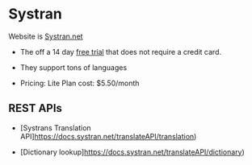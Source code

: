 # Systran

Website is  [Systran.net](https://www.systran.net/en/translate/)

- The off a 14 day [free trial](https://www.systran.net/en/free-trial/) that does not require a credit card.
   
 - They support tons of languages 

 - Pricing: Lite Plan cost: $5.50/month

## REST APIs

- [Systrans Translation API]https://docs.systran.net/translateAPI/translation)

- [Dictionary lookup]https://docs.systran.net/translateAPI/dictionary)
